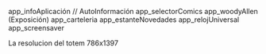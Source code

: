 app_infoAplicación // AutoInformación
app_selectorComics
app_woodyAllen (Exposición)
app_carteleria
app_estanteNovedades
app_relojUniversal
app_screensaver


La resolucion del totem 786x1397

